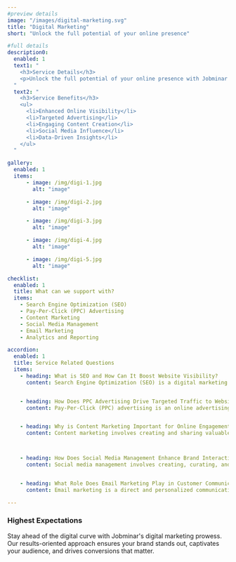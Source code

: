 ```yaml
---
#preview details
image: "/images/digital-marketing.svg"
title: "Digital Marketing"
short: "Unlock the full potential of your online presence"

#full details
description0:
  enabled: 1
  text1: "
    <h3>Service Details</h3>
    <p>Unlock the full potential of your online presence with Jobminar's comprehensive digital marketing solutions. From data-driven strategies to engaging content, we leverage cutting-edge techniques to elevate your brand, drive meaningful engagement, and boost your business growth.</p>
  "
  text2: "
    <h3>Service Benefits</h3>
    <ul>
      <li>Enhanced Online Visibility</li>
      <li>Targeted Advertising</li>
      <li>Engaging Content Creation</li>
      <li>Social Media Influence</li>
      <li>Data-Driven Insights</li>
    </ul>
  "

gallery: 
  enabled: 1
  items:
      - image: /img/digi-1.jpg
        alt: "image"

      - image: /img/digi-2.jpg
        alt: "image"

      - image: /img/digi-3.jpg
        alt: "image"

      - image: /img/digi-4.jpg
        alt: "image"

      - image: /img/digi-5.jpg
        alt: "image"          

checklist:
  enabled: 1
  title: What can we support with?
  items:
    - Search Engine Optimization (SEO)
    - Pay-Per-Click (PPC) Advertising
    - Content Marketing
    - Social Media Management
    - Email Marketing
    - Analytics and Reporting

accordion:
  enabled: 1
  title: Service Related Questions
  items:
    - heading: What is SEO and How Can It Boost Website Visibility?
      content: Search Engine Optimization (SEO) is a digital marketing strategy aimed at improving a website's visibility on search engines like Google. It involves optimizing various elements of a website, such as its content, structure, and code, to make it more search engine-friendly. SEO is crucial because the majority of online experiences begin with a search engine query. When your website ranks higher in search results, it becomes more likely to attract organic, targeted traffic. At JobMinar, we understand the importance of SEO in today's competitive digital landscape. Our team of SEO experts utilizes a combination of on-page optimization, keyword research, link building, and technical enhancements to enhance your website's visibility. By implementing a comprehensive SEO strategy, we can help your website climb the search engine rankings, driving more organic traffic and potential job seekers to your platform.


    - heading: How Does PPC Advertising Drive Targeted Traffic to Websites?
      content: Pay-Per-Click (PPC) advertising is an online advertising model that allows businesses to display ads on search engines and other platforms. Advertisers pay a fee each time their ad is clicked. PPC advertising is highly effective for driving targeted traffic to websites because it enables you to reach potential job seekers who are actively searching for specific keywords related to your services. At JobMinar, we understand the importance of SEO in today's competitive digital landscape. Our team of SEO experts utilizes a combination of on-page optimization, keyword research, link building, and technical enhancements to enhance your website's visibility. By implementing a comprehensive SEO strategy, we can help your website climb the search engine rankings, driving more organic traffic and potential job seekers to your platform.


    - heading: Why is Content Marketing Important for Online Engagement?
      content: Content marketing involves creating and sharing valuable, relevant, and consistent content to attract and engage a target audience. In the realm of online engagement, content is king. Well-crafted content not only informs and educates but also establishes your brand's authority and builds trust with your audience. At JobMinar, we recognize the pivotal role of content marketing in fostering online engagement. Our content marketing strategy encompasses creating informative blog posts, engaging articles, and informative guides tailored to the job market and recruitment industry. By addressing the pain points of job seekers and employers alike, we position your brand as a valuable resource. Our content resonates with your audience, encouraging them to spend more time on your website, share your content, and ultimately consider your platform for their job-related needs.



    - heading: How Does Social Media Management Enhance Brand Interaction?
      content: Social media management involves creating, curating, and sharing content across various social media platforms to engage with your target audience. It's a powerful tool for building brand awareness, fostering customer relationships, and driving traffic to your website. JobMinar's social media management services are designed to enhance your brand's interaction with both job seekers and employers. We tailor our strategies to each platform, ensuring that your content resonates with the specific demographics you're targeting. We create engaging posts, share industry insights, and respond to user comments and messages promptly. By maintaining an active and authentic social media presence, we help you build a community around your brand, encourage discussions, and establish a positive brand image.


    - heading: What Role Does Email Marketing Play in Customer Communication?
      content: Email marketing is a direct and personalized communication channel that allows you to engage with your audience through targeted messages. It's an effective way to nurture relationships, share updates, and promote your services to a receptive audience. At JobMinar, we understand the significance of email marketing in customer communication. Our email marketing campaigns are designed to provide value to job seekers and employers while keeping them informed about industry trends, job openings, and platform updates. We segment your email list to ensure that recipients receive content that's relevant to their interests and needs. By crafting compelling email content and monitoring performance metrics, we help you maintain a strong and meaningful connection with your audience, fostering loyalty and increasing the likelihood of conversions.

---
```


### Highest Expectations

Stay ahead of the digital curve with Jobminar's digital marketing prowess. Our results-oriented approach ensures your brand stands out, captivates your audience, and drives conversions that matter.
